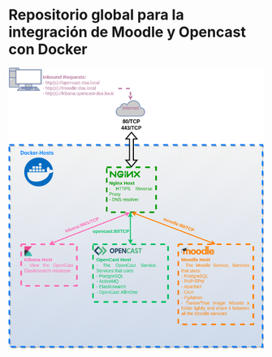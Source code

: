 # Repositorio global para la integración de Moodle y Opencast con Docker

![alt text](https://github.com/mugenulnar/docker-connection-moodle-opencast/blob/main/README/docker-moodle-opencast.png?raw=true)